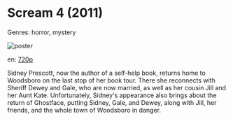# Scream 4 (2011)

Genres: horror, mystery

![poster](http://image.tmdb.org/t/p/w500/eT2y8SLxLwPFPuShV4i2FoZnOwU.jpg)

en:
  [720p](magnet:?xt=urn:btih:52F92D8B7BF5141CEF2843DBBF69B34A0C0FF65D&tr=udp://glotorrents.pw:6969/announce&tr=udp://tracker.opentrackr.org:1337/announce&tr=udp://torrent.gresille.org:80/announce&tr=udp://tracker.openbittorrent.com:80&tr=udp://tracker.coppersurfer.tk:6969&tr=udp://tracker.leechers-paradise.org:6969&tr=udp://p4p.arenabg.ch:1337&tr=udp://tracker.internetwarriors.net:1337)
  


Sidney Prescott, now the author of a self-help book, returns home to Woodsboro on the last stop of her book tour. There she reconnects with Sheriff Dewey and Gale, who are now married, as well as her cousin Jill and her Aunt Kate. Unfortunately, Sidney's appearance also brings about the return of Ghostface, putting Sidney, Gale, and Dewey, along with Jill, her friends, and the whole town of Woodsboro in danger.